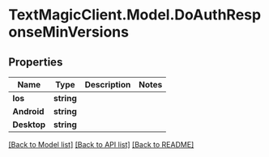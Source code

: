 # TextMagicClient.Model.DoAuthResponseMinVersions
## Properties

Name | Type | Description | Notes
------------ | ------------- | ------------- | -------------
**Ios** | **string** |  | 
**Android** | **string** |  | 
**Desktop** | **string** |  | 

[[Back to Model list]](../README.md#documentation-for-models) [[Back to API list]](../README.md#documentation-for-api-endpoints) [[Back to README]](../README.md)

